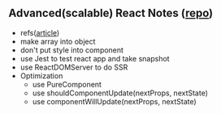 ## Advanced(scalable) React Notes ([repo](https://github.com/amazingandyyy/advanced-react))
- refs([article](https://hackernoon.com/refs-in-react-all-you-need-to-know-fb9c9e2aeb81))
- make array into object
- don't put style into component
- use Jest to test react app and take snapshot
- use ReactDOMServer to do SSR
- Optimization
  - use PureComponent
  - use shouldComponentUpdate(nextProps, nextState)
  - use componentWillUpdate(nextProps, nextState)
  